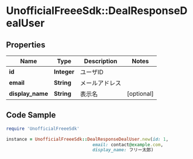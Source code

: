 # UnofficialFreeeSdk::DealResponseDealUser

## Properties

Name | Type | Description | Notes
------------ | ------------- | ------------- | -------------
**id** | **Integer** | ユーザID | 
**email** | **String** | メールアドレス | 
**display_name** | **String** | 表示名 | [optional] 

## Code Sample

```ruby
require 'UnofficialFreeeSdk'

instance = UnofficialFreeeSdk::DealResponseDealUser.new(id: 1,
                                 email: contact@example.com,
                                 display_name: フリー太郎)
```


